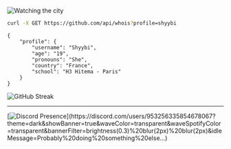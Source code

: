 ![Watching the city](https://i.pinimg.com/1200x/7e/13/22/7e1322b2a77165d512ecc9757066b7e5.jpg)

```bash
curl -X GET https://github.com/api/whois?profile=shyybi
```

```
{	
    "profile": {
        "username": "Shyybi",
        "age": "19",
        "pronouns": "She",
        "country": "France",
        "school": "H3 Hitema - Paris"
    }	
}
```

![GitHub Streak](https://github-readme-streak-stats.herokuapp.com?user=shyybi&theme=tokyonight)

---
[![Discord Presence](https://lanyard.kyrie25.dev/api/953256335854678067?theme=dark&showBanner=true&waveColor=transparent&waveSpotifyColor=transparent&bannerFilter=brightness(0.3)%20blur(2px)%20blur(2px)&idleMessage=Probably%20doing%20something%20else...)](https://discord.com/users/953256335854678067?theme=dark&showBanner=true&waveColor=transparent&waveSpotifyColor=transparent&bannerFilter=brightness(0.3)%20blur(2px)%20blur(2px)&idleMessage=Probably%20doing%20something%20else...)
